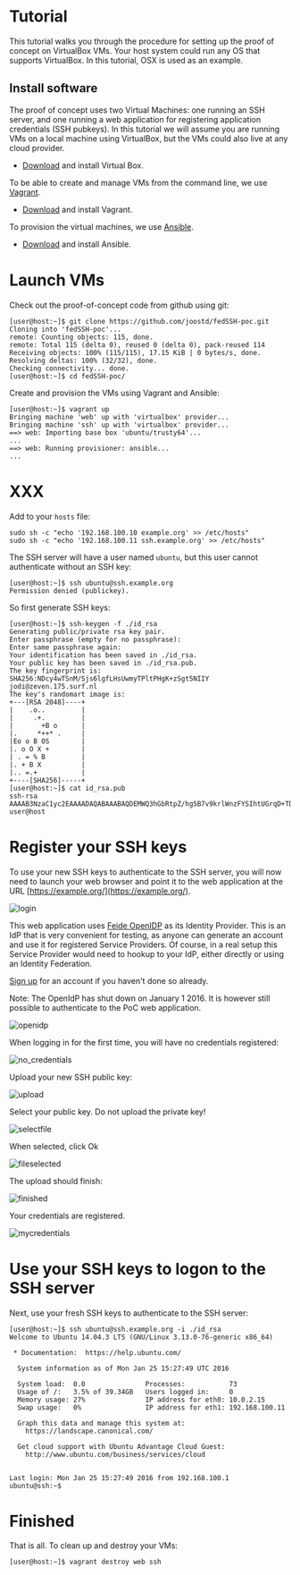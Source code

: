 # Tutorial

This tutorial walks you through the procedure for setting up the proof of concept on VirtualBox VMs. Your host system could run any OS that supports VirtualBox. In this tutorial, OSX is used as an example.

## Install software

The proof of concept uses two Virtual Machines: one running an SSH server, and one  running a web application for registering application credentials (SSH pubkeys).
In this tutorial we will assume you are running VMs on a local machine using VirtualBox, but the VMs could also live at any cloud provider.

- [Download](https://www.virtualbox.org/wiki/Downloads) and install Virtual Box.

To be able to create and manage VMs from the command line, we use [Vagrant](https://www.vagrantup.com).

- [Download](https://www.vagrantup.com/downloads.html) and install Vagrant.

To provision the virtual machines, we use [Ansible](http://www.ansible.com).

- [Download](http://docs.ansible.com/ansible/intro_installation.html) and install Ansible.


# Launch VMs

Check out the proof-of-concept code from github using git:

	[user@host:~]$ git clone https://github.com/joostd/fedSSH-poc.git
	Cloning into 'fedSSH-poc'...
	remote: Counting objects: 115, done.
	remote: Total 115 (delta 0), reused 0 (delta 0), pack-reused 114
	Receiving objects: 100% (115/115), 17.15 KiB | 0 bytes/s, done.
	Resolving deltas: 100% (32/32), done.
	Checking connectivity... done.
	[user@host:~]$ cd fedSSH-poc/

Create and provision the VMs using Vagrant and Ansible:

	[user@host:~]$ vagrant up
	Bringing machine 'web' up with 'virtualbox' provider...
	Bringing machine 'ssh' up with 'virtualbox' provider...
	==> web: Importing base box 'ubuntu/trusty64'...
	...
	==> web: Running provisioner: ansible...
	...

# XXX

Add to your `hosts` file:

	sudo sh -c "echo '192.168.100.10 example.org' >> /etc/hosts"
	sudo sh -c "echo '192.168.100.11 ssh.example.org' >> /etc/hosts"

The SSH server will have a user named `ubuntu`, but this user cannot authenticate without an SSH key:

	[user@host:~]$ ssh ubuntu@ssh.example.org
	Permission denied (publickey).

So first generate SSH keys:

	[user@host:~]$ ssh-keygen -f ./id_rsa
	Generating public/private rsa key pair.
	Enter passphrase (empty for no passphrase): 
	Enter same passphrase again: 
	Your identification has been saved in ./id_rsa.
	Your public key has been saved in ./id_rsa.pub.
	The key fingerprint is:
	SHA256:NDcy4wTSnM/Sjs6lgfLHsUwmyTPltPHgK+zSgt5NIIY jodi@zeven.175.surf.nl
	The key's randomart image is:
	+---[RSA 2048]----+
	|    .o..         |
	|     .+.         |
	|       +B o      |
	|.     *++* .     |
	|Eo o B OS        |
	|. o O X +        |
	| . = % B         |
	|. + B X          |
	|.. =.+           |
	+----[SHA256]-----+
	[user@host:~]$ cat id_rsa.pub 
	ssh-rsa AAAAB3NzaC1yc2EAAAADAQABAAABAQDEMWQ3hGbRtpZ/hg5B7v9krlWnzFYSIhtUGrqD+TD/9YPc7g2O7caQHI873/H9dkApecMtFY1lno5MJh3QVMaoo9krgmvqanVg3jh2VpwMwP9byU5eeQREuuIeYfzf/aPUNrjOUbwNG9qPsJrk5DdTQm/cZ6WSUns9nCdHrXIJEGlXMIb8B8AgeJ2zkV9P1wGlAKibmeCG76DgjRmC48jXqblovqsWOIqO+O6JZSVzvaO+DH1OcwMGcVmZwGw1N4wJpLmHtuzcYIuLHk0SXIt9kIjwjRmMfrYki+Y72kbjxiH8ZXGfWovLXQH3FSflDinM2OOO2LY9eprcMKsCbOgX user@host

# Register your SSH keys

To use your new SSH keys to authenticate to the SSH server, you will now need to launch your web browser and point it to the web application at the URL
[https://example.org/](https://example.org/).

![login](images/0_login.png)

This web application uses [Feide OpenIDP](https://openidp.feide.no/) as its Identity Provider. This is an IdP that is very convenient for testing, as anyone can generate an account and use it for registered Service Providers. Of course, in a real setup this Service Provider would need to hookup to your IdP, either directly or using an Identity Federation.

[Sign up](https://openidp.feide.no/simplesaml/module.php/selfregister/newUser.php) for an account if you haven't done so already.

Note: The OpenIdP has shut down on January 1 2016. It is however still possible to authenticate to the PoC web application.

![openidp](images/1_openidp.png)

When logging in for the first time, you will have no credentials registered:

![no_credentials](images/2_nocredentials.png)

Upload your new SSH public key:

![upload](images/3_upload.png)

Select your public key. Do not upload the private key!

![selectfile](images/4_upload_select_file.png)

When selected, click Ok

![fileselected](images/5_upload_file_selected.png)

The upload should finish:

![finished](images/6_upload_finished.png)

Your credentials are registered.

![mycredentials](images/7_mycredentials.png)


# Use your SSH keys to logon to the  SSH server

Next, use your fresh SSH keys to authenticate to the SSH server:

	[user@host:~]$ ssh ubuntu@ssh.example.org -i ./id_rsa
	Welcome to Ubuntu 14.04.3 LTS (GNU/Linux 3.13.0-76-generic x86_64)

	 * Documentation:  https://help.ubuntu.com/

	  System information as of Mon Jan 25 15:27:49 UTC 2016

	  System load:  0.0               Processes:           73
	  Usage of /:   3.5% of 39.34GB   Users logged in:     0
	  Memory usage: 27%               IP address for eth0: 10.0.2.15
	  Swap usage:   0%                IP address for eth1: 192.168.100.11

	  Graph this data and manage this system at:
	    https://landscape.canonical.com/

	  Get cloud support with Ubuntu Advantage Cloud Guest:
	    http://www.ubuntu.com/business/services/cloud


	Last login: Mon Jan 25 15:27:49 2016 from 192.168.100.1
	ubuntu@ssh:~$ 


# Finished

That is all. To clean up and destroy your VMs:

	[user@host:~]$ vagrant destroy web ssh

